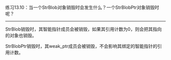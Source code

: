 练习13.10：当一个StrBlob对象销毁时会发生什么？一个StrBlobPtr对象销毁时呢？

---

StrBlob销毁时，其智能指针成员会被销毁，如果其引用计数为0，则会把其指向的对象也销毁。

StrBlobPtr销毁时，其weak_ptr成员会被销毁，不会影响其绑定的智能指针的引用计数。


